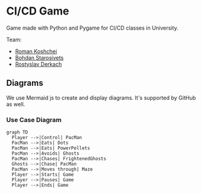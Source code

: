 # CI/CD Game

Game made with Python and Pygame for CI/CD classes in University.

Team:
- [Roman Koshchei](https://github.com/roman-koshchei)
- [Bohdan Starosivets](https://github.com/sinarhen)
- [Rostyslav Derkach](https://github.com/rostiksqx)


## Diagrams

We use Mermaid js to create and display diagrams. It's supported by GitHub as well. 

### Use Case Diagram

```mermaid
graph TD
  Player -->|Control| PacMan
  PacMan -->|Eats| Dots
  PacMan -->|Eats| PowerPellets
  PacMan -->|Avoids| Ghosts
  PacMan -->|Chases| FrightenedGhosts
  Ghosts -->|Chase| PacMan
  PacMan -->|Moves through| Maze
  Player -->|Starts| Game
  Player -->|Pauses| Game
  Player -->|Ends| Game
```
